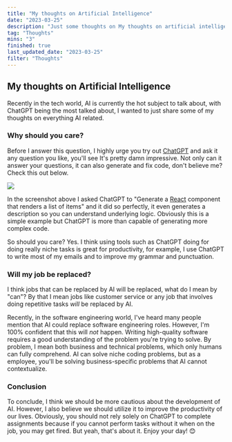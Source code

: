 ```yaml
---
title: "My thoughts on Artificial Intelligence"
date: "2023-03-25"
description: "Just some thoughts on My thoughts on artificial intelligence and what I think it means for us and how we can use it to improve our daily lives."
tag: "Thoughts"
mins: "3"
finished: true
last_updated_date: "2023-03-25"
filter: "Thoughts"
---
```


## My thoughts on Artificial Intelligence

Recently in the tech world, AI is currently the hot subject to talk about, with ChatGPT being the most talked about, I wanted to just share some of my thoughts on everything AI related.

### Why should you care?

Before I answer this question, I highly urge you try out [ChatGPT](https://chat.openai.com/chat) and ask it any question you like, you'll see It's pretty damn impressive. Not only can it answer your questions, it can also generate and fix code, don't believe me? Check this out below.

![](/post/my-thoughts-on-ai/gpt-screenshot-example-1.png)

In the screenshot above I asked ChatGPT to "Generate a [React](https://react.dev/) component that renders a list of items" and it did so perfectly, it even generates a description so you can understand underlying logic. Obviously this is a simple example but ChatGPT is more than capable of generating more complex code.

So should you care? Yes. I think using tools such as ChatGPT doing for doing really niche tasks is great for productivity, for example, I use ChatGPT to write most of my emails and to improve my grammar and punctuation.

### Will my job be replaced?

I think jobs that can be replaced by AI will be replaced, what do I mean by "can"? By that I mean jobs like customer service or any job that involves doing repetitive tasks _will_ be replaced by AI.

Recently, in the software engineering world, I've heard many people mention that AI could replace software engineering roles. However, I'm 100% confident that this will _not_ happen. Writing high-quality software requires a good understanding of the problem you're trying to solve. By problem, I mean both business and technical problems, which only humans can fully comprehend. AI can solve niche coding problems, but as a employee, you'll be solving business-specific problems that AI cannot contextualize.

### Conclusion

To conclude, I think we should be more cautious about the development of AI. However, I also believe we should utilize it to improve the productivity of our lives. Obviously, you should not rely solely on ChatGPT to complete assignments because if you cannot perform tasks without it when on the job, you may get fired. But yeah, that's about it. Enjoy your day! 😊
